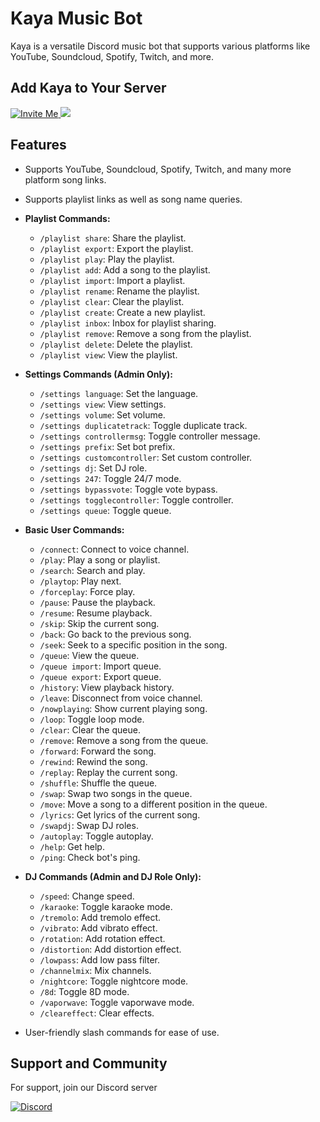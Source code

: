 # Kaya Music Bot

Kaya is a versatile Discord music bot that supports various platforms like YouTube, Soundcloud, Spotify, Twitch, and more.

## Add Kaya to Your Server

<a href="https://discord.com/oauth2/authorize?client_id=1063477003191337101&permissions=6479531328&scope=applications.commands+bot">
    <img src="https://img.shields.io/badge/Invite_Me-brightgreen?style=for-the-badge" alt="Invite Me">
</a>

<img src="https://cdn.discordapp.com/attachments/1064128534097960960/1234399390253187073/maxresdefault.jpg?ex=66309784&is=662f4604&hm=8139c97ee548045e856b97fe139d0b9628adef52157cddc9fe064a1e6c96f937&">

## Features

- Supports YouTube, Soundcloud, Spotify, Twitch, and many more platform song links.
- Supports playlist links as well as song name queries.
- **Playlist Commands:**
  - `/playlist share`: Share the playlist.
  - `/playlist export`: Export the playlist.
  - `/playlist play`: Play the playlist.
  - `/playlist add`: Add a song to the playlist.
  - `/playlist import`: Import a playlist.
  - `/playlist rename`: Rename the playlist.
  - `/playlist clear`: Clear the playlist.
  - `/playlist create`: Create a new playlist.
  - `/playlist inbox`: Inbox for playlist sharing.
  - `/playlist remove`: Remove a song from the playlist.
  - `/playlist delete`: Delete the playlist.
  - `/playlist view`: View the playlist.

- **Settings Commands (Admin Only):**
  - `/settings language`: Set the language.
  - `/settings view`: View settings.
  - `/settings volume`: Set volume.
  - `/settings duplicatetrack`: Toggle duplicate track.
  - `/settings controllermsg`: Toggle controller message.
  - `/settings prefix`: Set bot prefix.
  - `/settings customcontroller`: Set custom controller.
  - `/settings dj`: Set DJ role.
  - `/settings 247`: Toggle 24/7 mode.
  - `/settings bypassvote`: Toggle vote bypass.
  - `/settings togglecontroller`: Toggle controller.
  - `/settings queue`: Toggle queue.

- **Basic User Commands:**
  - `/connect`: Connect to voice channel.
  - `/play`: Play a song or playlist.
  - `/search`: Search and play.
  - `/playtop`: Play next.
  - `/forceplay`: Force play.
  - `/pause`: Pause the playback.
  - `/resume`: Resume playback.
  - `/skip`: Skip the current song.
  - `/back`: Go back to the previous song.
  - `/seek`: Seek to a specific position in the song.
  - `/queue`: View the queue.
  - `/queue import`: Import queue.
  - `/queue export`: Export queue.
  - `/history`: View playback history.
  - `/leave`: Disconnect from voice channel.
  - `/nowplaying`: Show current playing song.
  - `/loop`: Toggle loop mode.
  - `/clear`: Clear the queue.
  - `/remove`: Remove a song from the queue.
  - `/forward`: Forward the song.
  - `/rewind`: Rewind the song.
  - `/replay`: Replay the current song.
  - `/shuffle`: Shuffle the queue.
  - `/swap`: Swap two songs in the queue.
  - `/move`: Move a song to a different position in the queue.
  - `/lyrics`: Get lyrics of the current song.
  - `/swapdj`: Swap DJ roles.
  - `/autoplay`: Toggle autoplay.
  - `/help`: Get help.
  - `/ping`: Check bot's ping.

- **DJ Commands (Admin and DJ Role Only):**
  - `/speed`: Change speed.
  - `/karaoke`: Toggle karaoke mode.
  - `/tremolo`: Add tremolo effect.
  - `/vibrato`: Add vibrato effect.
  - `/rotation`: Add rotation effect.
  - `/distortion`: Add distortion effect.
  - `/lowpass`: Add low pass filter.
  - `/channelmix`: Mix channels.
  - `/nightcore`: Toggle nightcore mode.
  - `/8d`: Toggle 8D mode.
  - `/vaporwave`: Toggle vaporwave mode.
  - `/cleareffect`: Clear effects.

- User-friendly slash commands for ease of use.

## Support and Community

For support, join our Discord server

<a href="https://discord.gg/qYkzu5cpeK">
    <img src="https://img.shields.io/discord/1120796218382106808?color=7289DA&label=Support&logo=discord&style=for-the-badge" alt="Discord">
</a>
